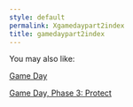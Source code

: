 ```yaml
---
style: default
permalink: Xgamedaypart2index
title: gamedaypart2index
---
```

You may also like:

[Game Day](http://scp-wiki.net/gamedayindex)

[Game Day, Phase 3: Protect](http://scp-wiki.net/gamedaypart3index)
